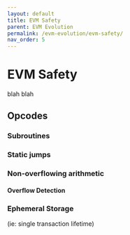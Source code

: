 ```yaml
---
layout: default
title: EVM Safety
parent: EVM Evolution
permalink: /evm-evolution/evm-safety/
nav_order: 5
---
```


# EVM Safety

blah blah

## Opcodes

### Subroutines
### Static jumps

### Non-overflowing arithmetic

#### Overflow Detection

### Ephemeral Storage

(ie: single transaction lifetime)
